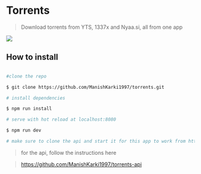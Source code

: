 # Torrents

> Download torrents from YTS, 1337x and Nyaa.si, all from one app

 ![](https://media.giphy.com/media/mCnTJNsJWyLZXd0vOv/giphy.gif)

## How to install

``` bash

#clone the repo

$ git clone https://github.com/ManishKarki1997/torrents.git

# install dependencies

$ npm run install

# serve with hot reload at localhost:8080

$ npm run dev

# make sure to clone the api and start it for this app to work from https://github.com/ManishKarki1997/torrents-api

```
> for the api, follow the instructions here 

> https://github.com/ManishKarki1997/torrents-api
